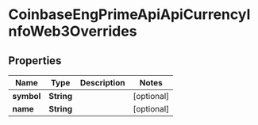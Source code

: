 
# CoinbaseEngPrimeApiApiCurrencyInfoWeb3Overrides

## Properties
Name | Type | Description | Notes
------------ | ------------- | ------------- | -------------
**symbol** | **String** |  |  [optional]
**name** | **String** |  |  [optional]



